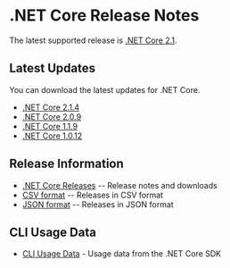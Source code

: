 # .NET Core Release Notes

The latest supported release is [.NET Core 2.1](2.1/2.1.0.md).

## Latest Updates

You can download the latest updates for .NET Core.

* [.NET Core 2.1.4](2.1/2.1.4/2.1.4-download.md)
* [.NET Core 2.0.9](download-archives/2.0.9-download.md)
* [.NET Core 1.1.9](download-archives/1.1.9-download.md)
* [.NET Core 1.0.12](download-archives/1.0.12-download.md)

## Release Information

* [.NET Core Releases](download-archive.md) -- Release notes and downloads
* [CSV format](releases.csv) -- Releases in CSV format
* [JSON format](releases.json) -- Releases in JSON format

## CLI Usage Data

* [CLI Usage Data](cli-usage-data.md) - Usage data from the .NET Core SDK
